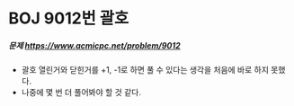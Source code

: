 # BOJ 9012번 괄호

##### 문제 https://www.acmicpc.net/problem/9012 



- 괄호 열린거와 닫힌거를 +1, -1로 하면 풀 수 있다는 생각을 처음에 바로 하지 못했다.
- 나중에 몇 번 더 풀어봐야 할 것 같다.

